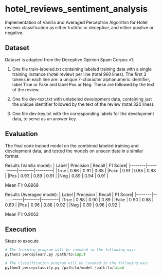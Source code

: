 # hotel_reviews_sentiment_analysis

Implementation of Vanilla and Averaged Perceptron Algorithm for Hotel reviews classification as either truthful or deceptive, and either positive or negative.


## Dataset 

Dataset is adapted from the Deceptive Opinion Spam Corpus v1.

1. One file train-labeled.txt containing labeled training data with a single training instance (hotel review) per line (total 960 lines). The first 3 tokens in each line are: a unique 7-character alphanumeric identifier, label True or Fake and label Pos or Neg. These are followed by the text of the review.

2. One file dev-text.txt with unlabeled development data, containing just the unique identifier followed by the text of the review (total 320 lines).

3. One file dev-key.txt with the corresponding labels for the development data, to serve as an answer key.

## Evaluation

The final code trained model on the combined labeled training and development data, and tested the models on unseen data in a similar format.

Results (Vanilla model):
| Label  | Precision | Recall | F1 Score|
|--------|-----------|--------|---------|
|True | 0.86 | 0.91 | 0.88 | 
|Fake | 0.91 | 0.85 | 0.88 | 
|Pos | 0.93 | 0.89 | 0.91 | 
|Neg | 0.89 | 0.94 | 0.91 | 

Mean F1: 0.8968

Results (Averaged model):
| Label  | Precision | Recall | F1 Score|
|--------|-----------|--------|---------|
|True | 0.88 | 0.90 | 0.89 | 
|Fake | 0.90 | 0.88 | 0.89 | 
|Pos | 0.96 | 0.88 | 0.92 | 
|Neg | 0.89 | 0.96 | 0.92 | 

Mean F1: 0.9062

## Execution

Steps to execute

```python
# The learning program will be invoked in the following way:
python3 perceplearn.py /path/to/input

# The classification program will be invoked in the following way:
python3 percepclassify.py /path/to/model /path/to/input
```
